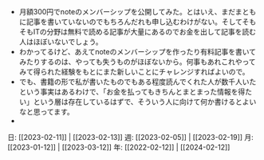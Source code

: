 - 月額300円でnoteのメンバーシップを公開してみた。とはいえ、まだまともに記事を書いていないのでもちろんだれも申し込むわけがない。そしてそもそもITの分野は無料で読める記事が大量にあるのでお金を出して記事を読む人はほぼいないでしょう。
- わかってるけど、あえてnoteのメンバーシップを作ったり有料記事を書いてみたりするのは、やっても失うものがほぼないから。何事もあれこれやってみて得られた経験をもとにまた新しいことにチャレンジすればよいので。
- でも、書籍の形で私が書いたものでもある程度読んでくれた人が数千人いたという事実はあるわけで、「お金を払ってもきちんとまとまった情報を得たい」という層は存在しているはずで、そういう人に向けて何か書けるとよいなと思ってます。
- 

日: [[2023-02-11]] | [[2023-02-13]]
週: [[2023-02-05]] | [[2023-02-19]]
月: [[2023-01-12]] | [[2023-03-12]]
年: [[2022-02-12]] | [[2024-02-12]]
